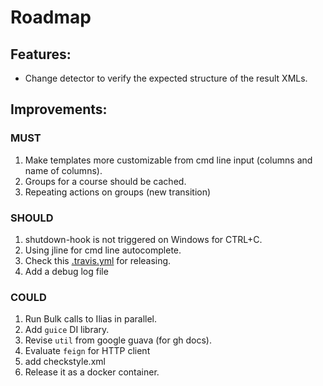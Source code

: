 Roadmap
=======

## Features:
* Change detector to verify the expected structure of the result XMLs.

## Improvements:
### MUST
1. Make templates more customizable from cmd line input (columns and name of columns).
1. Groups for a course should be cached.
1. Repeating actions on groups (new transition)

### SHOULD
1. shutdown-hook is not triggered on Windows for CTRL+C.
1. Using jline for cmd line autocomplete.
1. Check this [.travis.yml](https://github.com/OpenFeign/feign/blob/master/.travis.yml) for releasing.
1. Add a debug log file

### COULD
1. Run Bulk calls to Ilias in parallel.
1. Add `guice` DI library.
1. Revise `util` from google guava (for gh docs).
1. Evaluate `feign` for HTTP client
1. add checkstyle.xml
1. Release it as a docker container.

